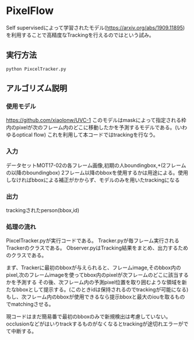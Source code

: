 # PixelFlow
Self supervisedによって学習されたモデル(https://arxiv.org/abs/1909.11895) を利用することで高精度なTrackingを行えるのではという試み。
## 実行方法
```
python PixcelTracker.py
```
## アルゴリズム説明
### 使用モデル
https://github.com/xiaolonw/UVC-1
このモデルはmaskによって指定される枠内のpixelが次のフレーム内のどこに移動したかを予測するモデルである。(いわゆるoptical flow)
これを利用して本コードではtrackingを行なう。
### 入力
データセットMOT17-02の各フレーム画像,初期の人boundingbox,+(2フレームの以降のboundingbox)
2フレーム以降のbboxを使用するかは用途による。使用しなければbboxによる補正がかからず、モデルのみを用いたtrackingになる
### 出力
trackingされたperson(bbox,id)
### 処理の流れ
PixcelTracker.pyが実行コードである。
Tracker.pyが毎フレーム実行されるTrackerのクラスである。
Observer.pyはTracking結果をまとめ、出力するためのクラスである。

まず、Trackerに最初のbboxが与えられると、フレームimage,そのbbox内のpixel,次のフレームimageを使ってbbox内のpixelが次フレームのどこに該当するかを予測する
その後、次フレーム内の予測pixel位置を取り囲むような領域を新たなbboxとして提示する。(このときidは保持されるのでtrackingが可能になる)
もし、次フレーム内のbboxが使用できるなら提示bboxと最大のiouを取るものでmatchingさせる。

現コードはまだ簡易番で最初のbboxのみで新規検出は考慮していない。
occlusionなどがはいりtrackするものがなくなるとtrackingが途切れエラーがでて中断する。
